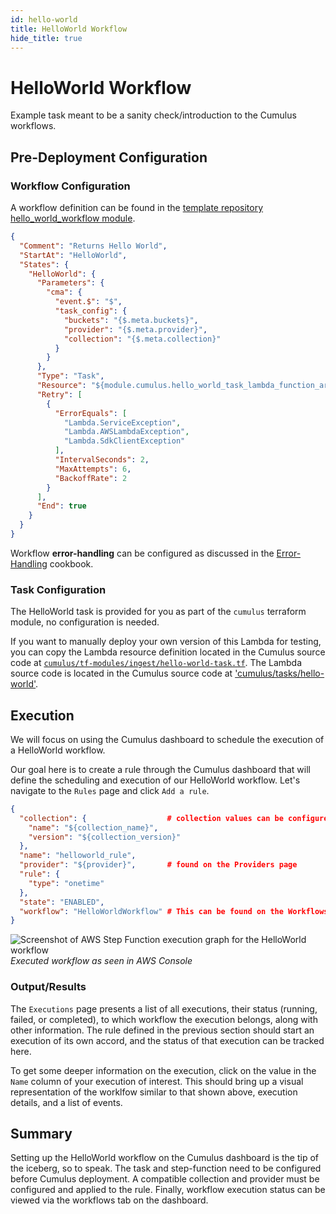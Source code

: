 ```yaml
---
id: hello-world
title: HelloWorld Workflow
hide_title: true
---
```


# HelloWorld Workflow

Example task meant to be a sanity check/introduction to the Cumulus workflows.

## Pre-Deployment Configuration

### Workflow Configuration

A workflow definition can be found in the [template repository hello_world_workflow module](https://github.com/nasa/cumulus-template-deploy/blob/master/cumulus-tf/hello_world_workflow.tf).

```json
{
  "Comment": "Returns Hello World",
  "StartAt": "HelloWorld",
  "States": {
    "HelloWorld": {
      "Parameters": {
        "cma": {
          "event.$": "$",
          "task_config": {
            "buckets": "{$.meta.buckets}",
            "provider": "{$.meta.provider}",
            "collection": "{$.meta.collection}"
          }
        }
      },
      "Type": "Task",
      "Resource": "${module.cumulus.hello_world_task_lambda_function_arn}",
      "Retry": [
        {
          "ErrorEquals": [
            "Lambda.ServiceException",
            "Lambda.AWSLambdaException",
            "Lambda.SdkClientException"
          ],
          "IntervalSeconds": 2,
          "MaxAttempts": 6,
          "BackoffRate": 2
        }
      ],
      "End": true
    }
  }
}
```

Workflow **error-handling** can be configured as discussed in the [Error-Handling](error-handling.md) cookbook.

### Task Configuration

The HelloWorld task is provided for you as part of the `cumulus` terraform module, no configuration is needed.

If you want to manually deploy your own version of this Lambda for testing, you can copy the Lambda resource definition located in the Cumulus source code at  [`cumulus/tf-modules/ingest/hello-world-task.tf`](https://github.com/nasa/cumulus/tf-modules/ingest/hello-world-task.tf).  The Lambda source code is located in the Cumulus source code at ['cumulus/tasks/hello-world'](https://github.com/nasa/cumulus/tasks/hello-world/).

## Execution

We will focus on using the Cumulus dashboard to schedule the execution of a HelloWorld workflow.

Our goal here is to create a rule through the Cumulus dashboard that will define the scheduling and execution of our HelloWorld workflow. Let's navigate to the `Rules` page and click `Add a rule`.

```json
{
  "collection": {                  # collection values can be configured and found on the Collections page
    "name": "${collection_name}",
    "version": "${collection_version}"
  },
  "name": "helloworld_rule",
  "provider": "${provider}",       # found on the Providers page
  "rule": {
    "type": "onetime"
  },
  "state": "ENABLED",
  "workflow": "HelloWorldWorkflow" # This can be found on the Workflows page
}
```

![Screenshot of AWS Step Function execution graph for the HelloWorld workflow](assets/hello_world_workflow.png)
*Executed workflow as seen in AWS Console*

### Output/Results

The `Executions` page presents a list of all executions, their status (running, failed, or completed), to which workflow the execution belongs, along with other information. The rule defined in the previous section should start an execution of its own accord, and the status of that execution can be tracked here.

To get some deeper information on the execution, click on the value in the `Name` column of your execution of interest. This should bring up a visual representation of the worklfow similar to that shown above, execution details, and a list of events.

## Summary

Setting up the HelloWorld workflow on the Cumulus dashboard is the tip of the iceberg, so to speak. The task and step-function need to be configured before Cumulus deployment. A compatible collection and provider must be configured and applied to the rule. Finally, workflow execution status can be viewed via the workflows tab on the dashboard.
